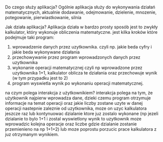 Do czego służy aplikacja?
Ogólnie aplikacja służy do wykonywania działań matematycznych, aktualnie dodawanie, odejmowanie, dzielenie, mnozenie, potegowanie, pierwiastkowanie, silnia

Jak działa aplikacja?
Aplikacja działa w bardzo prosty sposób jest to zwykły kalkulator, który wykonuje obliczenia matematyczne.
jest kilka kroków które podejmuje taki program:
1. wprowadzenie danych przez uzytkownika. czyli np. jakie beda cyfry i jakie beda wykonywane działania
2. przechowywanie przez program wprowadzonych danych przez uzytkownika
3. wykonanie operacji matematycznej czyli np wprowadzone przez uzytkownika 1+1, kalkulator oblicza te działania oraz przechowuje wynik (w tym przypadku jest to 2)
4. program wyswietla wynik po wykonaniu operacji matematycznej.

na czym polega interakcja z użytkownikiem?
interakcja polega na tym, że użytkownik najpierw wprowadza dane, dzieki czemu program otrzymuje informacje na temat operacji oraz jakie liczby zostane uzyte w danej operacji
nastepnie zaleznie od uzytkownika, moze on uzyc kalkulatora jeszcze raz lub kontynuowac dzialanie ktore juz zostalo wykonane (np jezeli dzialanie to bylo 1+1 i zostal wyswietlony 
wynik to uzytkownik moze wprowadzic kolejna operacje oraz liczbe gdzie dzialanie zostanie przemienieno na np 1+1+2) lub moze poprostu porzucic prace kalkulatora z juz otrzymanym wynikiem.


